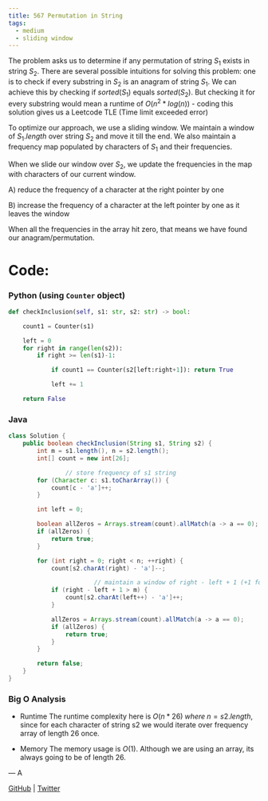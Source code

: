 ```yaml
---
title: 567 Permutation in String
tags:
  - medium
  - sliding window
---
```


The problem asks us to determine if any permutation of string $S_1$ exists in string $S_2$. There are several possible intuitions for solving this problem: one is to check if every substring in $S_2$ is an anagram of string $S_1$. We can achieve this by checking if $sorted(S_1)$ equals $sorted(S_2)$. But checking it for every substring would mean a runtime of $O(n^2 *log (n))$ - coding this solution gives us a Leetcode TLE (Time limit exceeded error)

To optimize our approach, we use a sliding window. We maintain a window of $S_1.length$ over string $S_2$ and move it till the end. We also maintain a frequency map populated by characters of $S_1$ and their frequencies.

When we slide our window over $S_2$, we update the frequencies in the map with characters of our current window.

A) reduce the frequency of a character at the right pointer by one

B) increase the frequency of a character at the left pointer by one as it leaves the window

When all the frequencies in the array hit zero, that means we have found our anagram/permutation.

# Code:

### Python (using `Counter` object)

```python
def checkInclusion(self, s1: str, s2: str) -> bool:

    count1 = Counter(s1)

    left = 0
    for right in range(len(s2)):
        if right >= len(s1)-1:

            if count1 == Counter(s2[left:right+1]): return True

            left += 1

    return False
```

### Java

```java
class Solution {
    public boolean checkInclusion(String s1, String s2) {
        int m = s1.length(), n = s2.length();
        int[] count = new int[26];

				// store frequency of s1 string
        for (Character c: s1.toCharArray()) {
            count[c - 'a']++;
        }

        int left = 0;

        boolean allZeros = Arrays.stream(count).allMatch(a -> a == 0);
        if (allZeros) {
            return true;
        }

        for (int right = 0; right < n; ++right) {
            count[s2.charAt(right) - 'a']--;

						// maintain a window of right - left + 1 (+1 for inclusive)
            if (right - left + 1 > m) {
                count[s2.charAt(left++) - 'a']++;
            }

            allZeros = Arrays.stream(count).allMatch(a -> a == 0);
            if (allZeros) {
                return true;
            }
        }

        return false;
    }
}
```

### Big O Analysis

- Runtime
  The runtime complexity here is $O(n * 26) \; where \; n=s2.length$, since for each character of string s2 we would iterate over frequency array of length 26 once.

- Memory
  The memory usage is $O(1)$. Although we are using an array, its always going to be of length 26.

— A

[GitHub](https://github.com/athkdev) | [Twitter](https://twitter.com/athkdev)
